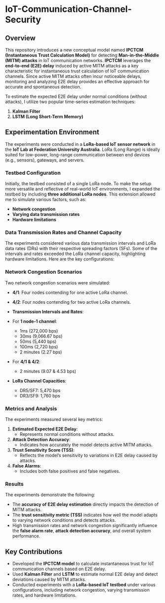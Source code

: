 # IoT-Communication-Channel-Security

## Overview
This repository introduces a new conceptual model named **IPCTCM (Instantaneous Trust Calculation Model)** for detecting **Man-in-the-Middle (MITM) attacks** in IoT communication networks. **IPCTCM** leverages the **end-to-end (E2E) delay** induced by active MITM attacks as a key characteristic for instantaneous trust calculation of IoT communication channels. Since active MITM attacks often incur noticeable delays, monitoring and analyzing E2E delay provides an effective approach for accurate and spontaneous detection.

To estimate the expected E2E delay under normal conditions (without attacks), I utilize two popular time-series estimation techniques:
1. **Kalman Filter**
2. **LSTM (Long Short-Term Memory)**

## Experimentation Environment
The experiments were conducted in a **LoRa-based IoT sensor network** in the **IoT Lab at Federation University Australia**. LoRa (Long Range) is ideally suited for low-power, long-range communication between end devices (e.g., sensors), gateways, and servers. 

### Testbed Configuration
Initially, the testbed consisted of a single LoRa node. To make the setup more versatile and reflective of real-world IoT environments, I expanded the testbed by including **three additional LoRa nodes**. This extension allowed me to simulate various factors, such as:
- **Network congestion**
- **Varying data transmission rates**
- **Hardware limitations**

### Data Transmission Rates and Channel Capacity
The experiments considered various data transmission intervals and LoRa data rates (DRs) with their respective spreading factors (SFs). Some of the intervals and rates exceeded the LoRa channel capacity, highlighting hardware limitations. Here are the key configurations:

### Network Congestion Scenarios
Two network congestion scenarios were simulated:
- **4/1**: Four nodes contending for one active LoRa channel.
- **4/2**: Four nodes contending for two active LoRa channels.

- **Transmission Intervals and Rates**:
- For **1 node-1 channel**:
  - 1ms (272,000 bps)
  - 30ms (9,066.67 bps)
  - 50ms (5,440 bps)
  - 100ms (2,720 bps)
  - 2 minutes (2.27 bps)
- For **4/1 & 4/2**:
  - 2 minutes (9.07 & 4.53 bps)
    
- **LoRa Channel Capacities**:
  - DR5/SF7: 5,470 bps
  - DR3/SF9: 1,760 bps

### Metrics and Analysis
The experiments measured several key metrics:
1. **Estimated Expected E2E Delay**:
   - Represents normal conditions without attacks.
2. **Attack Detection Accuracy**:
   - Indicates how accurately the model detects active MITM attacks.
3. **Trust Sensitivity Score (TSS)**:
   - Reflects the model’s sensitivity to variations in E2E delay caused by attacks.
4. **False Alarms**:
   - Includes both false positives and false negatives.

### Results
The experiments demonstrate the following:
- The **accuracy of E2E delay estimation** directly impacts the detection of MITM attacks. 
- The **trust sensitivity metric (TSS)** indicates how well the model adapts to varying network conditions and detects attacks.
- High transmission rates and network congestion significantly influence the **false alarm rate**, **attack detection accuracy**, and overall system performance.

## Key Contributions
- Developed the **IPCTCM model** to calculate instantaneous trust for IoT communication channels based on E2E delay.
- Used **Kalman Filter** and **LSTM** to estimate normal E2E delay and detect deviations caused by MITM attacks.
- Conducted experiments with a **LoRa-based IoT testbed** under various configurations, including network congestion, varying transmission rates, and hardware limitations.

